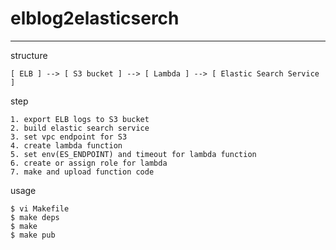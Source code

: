 elblog2elasticserch
===================

- - - - 

structure

    [ ELB ] --> [ S3 bucket ] --> [ Lambda ] --> [ Elastic Search Service ]

step

	1. export ELB logs to S3 bucket
	2. build elastic search service
	3. set vpc endpoint for S3
	4. create lambda function
	5. set env(ES_ENDPOINT) and timeout for lambda function
	6. create or assign role for lambda
	7. make and upload function code

usage

	$ vi Makefile
	$ make deps
	$ make
	$ make pub
